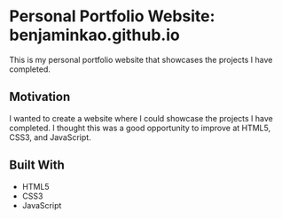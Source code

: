 # Personal Portfolio Website: benjaminkao.github.io

This is my personal portfolio website that showcases the projects I have completed.

## Motivation

I wanted to create a website where I could showcase the projects I have completed. I thought this was a good opportunity to improve at HTML5, CSS3, and JavaScript.


## Built With
- HTML5
- CSS3
- JavaScript
